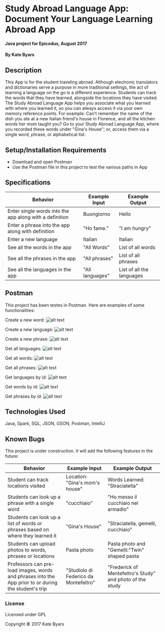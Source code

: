 # Study Abroad Language App: Document Your Language Learning Abroad App

#### Java project for Epicodus, August 2017

#### By Kate Byars

## Description
This App is for the student traveling abroad. Although electronic translators and dictionaries serve a purpose in more traditional settings, the act of learning a language on the go is a different experience. Students can track the words that they have learned, alongside the locations they have visited. The Study Abroad Language App helps you associate what you learned with where you learned it, so you can always access it via your own memory reference points. For example: Can't remember the name of the dish you ate at a new Italian friend's house in Florence, and all the kitchen words her mom taught you? Go to your Study Abroad Language App, where you recorded these words under "Gina's House"; or, access them via a single word, phrase, or alphabetical list.

## Setup/Installation Requirements

* Download and open Postman
* Use the Postman file in this project to test the various paths in App

## Specifications

| Behavior | Example Input | Example Output |
| ------------- | ------------- | ------------- |
|Enter single words into the app along with a definition| Buongiorno | Hello |
|Enter a phrase into the app along with definition|"Ho fame."|"I am hungry"|
|Enter a new language|Italian|Italian|
|See all the words in the app|"All Words"|List of all words|
|See all the phrases in the app  |"All phrases"|List of all phrases|
|See all the languages in the app|"All languages"|List of all the languages|

## Postman
This project has been testes in Postman. Here are examples of some functionalities:

Create a new word:
![alt text](http://github.com/katebyars/new-project/blob/master/src/main/resources/public.images/postnewword.png)

Create a new language:
![alt text](http://github.com/katebyars/new-project/blob/master/src/main/resources/public.images/postnewlanguage.png)

Create a new phrase:
![alt text](http://github.com/katebyars/new-project/blob/master/src/main/resources/public.images/addNewPhrase.png)

Get all languages:
![alt text](http://github.com/katebyars/new-project/blob/master/src/main/resources/public.images/public.images/getAllLanguages.png)

Get all words:
![alt text](http://github.com/katebyars/new-project/blob/master/src/main/resources/public.images/public.images/getAllWords.png)

Get all phrases:
![alt text](http://github.com/katebyars/new-project/blob/master/src/main/resources/public.images/public.images/getAllPhrases.png)

Get languages by id:
![alt text](http://github.com/katebyars/new-project/blob/master/src/main/resources/public.images/public.images/getLanguagesById.png)

Get words by id:
![alt text](http://github.com/katebyars/new-project/blob/master/src/main/resources/public.images/public.images/getWordsById.png)


Get phrases by id:
![alt text](http://github.com/katebyars/new-project/blob/master/src/main/resources/public.images/public.images/getPhrasesById.png)


## Technologies Used

Java, Spark, SQL, JSON, GSON, Postman, IntelliJ

## Known Bugs

This project is under construction. It will add the following features in the future:

| Behavior | Example Input | Example Output |
| ------------- | ------------- | ------------- |
|Student can track locations visited|Location: "Gina's mom's house"|Words Learned: "Straciatella"|
|Students can look up a phrase with a single word|"cucchiaio"|"Ho messo il cucchiaio nel armadio"|
|Students can look up a list of words or phrases based on where they learned it|"Gina's House"|"Straciatella, gemelli, cucchiaio"|
|Students can upload photos to words, phrases or locations|Pasta photo| Pasta photo and "Gemelli:"Twin" shaped pasta|
|Professors can pre-load images, words and phrases into the App prior to or during the student's trip|"Studiolo di Federico da Montefeltro" |"Frederick of Mentefeltro's Study" and photo of the study|


### License

Licensed under GPL

Copyright &copy; 2017 Kate Byars